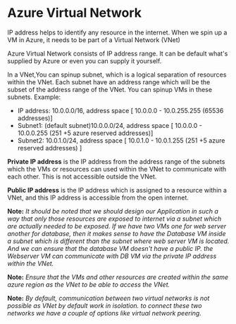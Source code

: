 # Azure Virtual Network

IP address helps to identify any resource in the internet.
When we spin up a VM in Azure, it needs to be part of a Virtual Network (VNet)

Azure Virtual Network consists of IP address range. It can be default what's supplied by Azure or even you can supply it yourself.

In a VNet,You can spinup subnet, which is a logical separation of resources within the VNet. Each subnet have an address range which will be the subset of the address range of the VNet. You can spinup VMs in these subnets.
Example:

- IP address: 10.0.0.0/16, address space \[ 10.0.0.0 - 10.0.255.255 (65536 addresses)\]
- Subnet1: (default subnet)10.0.0.0/24, address space \[ 10.0.0.0 - 10.0.0.255 (251 +5 azure reserved addresses)\]
- Subnet2: 10.0.1.0/24, address space \[ 10.0.1.0 - 10.0.1.255 (251 +5 azure reserved addresses) \]

**Private IP address** is the IP address from the address range of the subnets which the VMs or resources can used within the VNet to communicate with each other. This is not accessible outside the VNet.

**Public IP address** is the IP address which is assigned to a resource within a VNet, and this IP address is accessible from the open internet.

**Note:** _*It should be noted that we should design our Application in such a way that only those resources are exposed to internet via a subnet which are actually needed to be exposed. If we have two VMs one for web server another for database, then it makes sense to have the Database VM inside a subnet which is different than the subnet where web server VM is located. And we can ensure that the database VM doesn't have a public IP. the Webserver VM can communicate with DB VM via the private IP address within the VNet.*_

**Note:** _*Ensure that the VMs and other resources are created within the same azure region as the VNet to be able to access the VNet.*_

**Note:** _*By default, communication between two virtual networks is not possible as VNet by default work in isolation. to connect these two networks we have a couple of options like virtual network peering.*_
